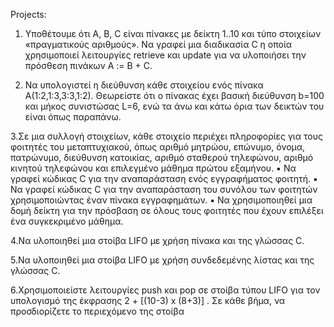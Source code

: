 Projects:

1. Υποθέτουμε ότι A, B, C είναι πίνακες με δείκτη 1..10 και τύπο στοιχείων 
«πραγματικούς αριθμούς». Να γραφεί μια διαδικασία C η οποία χρησιμοποιεί 
λειτουργίες retrieve και update για να υλοποιήσει την πρόσθεση πινάκων A := B + C.

2. Να υπολογιστεί η διεύθυνση κάθε στοιχείου ενός πίνακα 
Α(1:2,1:3,3:3,1:2). Θεωρείστε ότι ο πίνακας έχει βασική διεύθυνση b=100 και μήκος 
συνιστώσας L=6, ενώ τα άνω και κάτω όρια των δεικτών του είναι όπως παραπάνω.

3.Σε μια συλλογή στοιχείων, κάθε στοιχείο περιέχει πληροφορίες για τους 
φοιτητές του μεταπτυχιακού, όπως αριθμό μητρώου, επώνυμο, όνομα, πατρώνυμο, 
διεύθυνση κατοικίας, αριθμό σταθερού τηλεφώνου, αριθμό κινητού τηλεφώνου και 
επιλεγμένο μάθημα πρώτου εξαμήνου.
▪ Να γραφεί κώδικας C για την αναπαράσταση ενός εγγραφήματος φοιτητή.
▪ Να γραφεί κώδικας C για την αναπαράσταση του συνόλου των φοιτητών 
χρησιμοποιώντας έναν πίνακα εγγραφημάτων.
▪ Να χρησιμοποιηθεί μια δομή δείκτη για την πρόσβαση σε όλους τους φοιτητές 
που έχουν επιλέξει ένα συγκεκριμένο μάθημα.

4.Να υλοποιηθεί μια στοίβα LIFO με χρήση πίνακα και της γλώσσας C.

5.Να υλοποιηθεί μια στοίβα LIFO με χρήση συνδεδεμένης λίστας και της 
γλώσσας C.

6.Χρησιμοποιείστε λειτουργίες push και pop σε στοίβα τύπου LIFO για τον 
υπολογισμό της έκφρασης 2 + [(10-3) x (8+3)] . Σε κάθε βήμα, να προσδιορίζετε 
το περιεχόμενο της στοίβα
